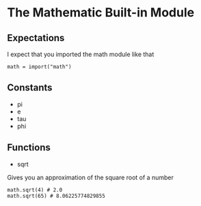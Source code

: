 # The Mathematic Built-in Module

## Expectations

I expect that you imported the math module like that

```
math = import("math")
```

## Constants

- pi
- e
- tau
- phi

## Functions

- sqrt

Gives you an approximation of the square root of a number

```
math.sqrt(4) # 2.0
math.sqrt(65) # 8.06225774829855
```
